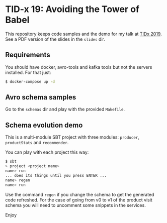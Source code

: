 TID-x 19: Avoiding the Tower of Babel
=====================================

This repository keeps code samples and the demo for my talk at
[TIDx 2019](tidx). See a PDF version of the slides in the `slides` dir.

[tidx]: https://www.tid-x.com/

Requirements
------------

You should have docker, avro-tools and kafka tools but not the servers
installed. For that just:

```bash
$ docker-compose up -d
```

Avro schema samples
-------------------

Go to the `schemas` dir and play with the provided `Makefile`.

Schema evolution demo
---------------------

This is a multi-module SBT project with three modules: `producer`,
`productStats` and `recommender`.

You can play with each project this way:

```bash
$ sbt
> project <project name>
name> run
... does its things until you press ENTER ...
name> regen
name> run
```

Use the command `regen` if you change the schema to get the generated code
refreshed. For the case of going from v0 to v1 of the product visit schema you
will need to uncomment some snippets in the services.

Enjoy

